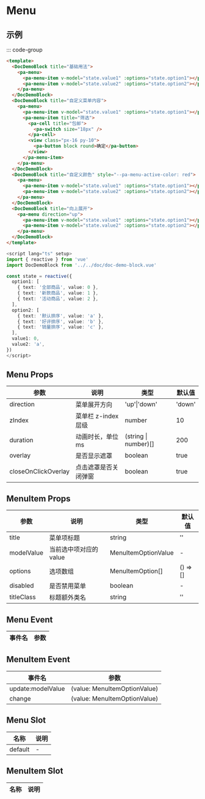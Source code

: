 # Menu

## 示例

<!--codes start-->

::: code-group

```html [template]
<template>
  <DocDemoBlock title="基础用法">
    <pa-menu>
      <pa-menu-item v-model="state.value1" :options="state.option1"></pa-menu-item>
      <pa-menu-item v-model="state.value2" :options="state.option2"></pa-menu-item>
    </pa-menu>
  </DocDemoBlock>
  <DocDemoBlock title="自定义菜单内容">
    <pa-menu>
      <pa-menu-item v-model="state.value1" :options="state.option1"></pa-menu-item>
      <pa-menu-item title="筛选">
        <pa-cell title="包邮">
          <pa-switch size="18px" />
        </pa-cell>
        <view class="px-16 py-10">
          <pa-button block round>确定</pa-button>
        </view>
      </pa-menu-item>
    </pa-menu>
  </DocDemoBlock>
  <DocDemoBlock title="自定义颜色" style="--pa-menu-active-color: red">
    <pa-menu>
      <pa-menu-item v-model="state.value1" :options="state.option1"></pa-menu-item>
      <pa-menu-item v-model="state.value2" :options="state.option2"></pa-menu-item>
    </pa-menu>
  </DocDemoBlock>
  <DocDemoBlock title="向上展开">
    <pa-menu direction="up">
      <pa-menu-item v-model="state.value1" :options="state.option1"></pa-menu-item>
      <pa-menu-item v-model="state.value2" :options="state.option2"></pa-menu-item>
    </pa-menu>
  </DocDemoBlock>
</template>
```
```ts [script]
<script lang="ts" setup>
import { reactive } from 'vue'
import DocDemoBlock from '../../doc/doc-demo-block.vue'

const state = reactive({
  option1: [
    { text: '全部商品', value: 0 },
    { text: '新款商品', value: 1 },
    { text: '活动商品', value: 2 },
  ],
  option2: [
    { text: '默认排序', value: 'a' },
    { text: '好评排序', value: 'b' },
    { text: '销量排序', value: 'c' },
  ],
  value1: 0,
  value2: 'a',
})
</script>
```

<!--codes end-->

## Menu Props

<!--props start-->

| 参数 | 说明 | 类型 | 默认值 |
| --- | ----- | --- | --- |
| direction | 菜单展开方向 | 'up'\|'down' |  'down' |
| zIndex | 菜单栏 z-index 层级 | number |  10 |
| duration | 动画时长，单位ms | (string \| number)[] |  200 |
| overlay | 是否显示遮罩 | boolean |  true |
| closeOnClickOverlay | 点击遮罩是否关闭弹窗 | boolean |  true |

## MenuItem Props

| 参数 | 说明 | 类型 | 默认值 |
| --- | ----- | --- | --- |
| title | 菜单项标题 | string |  '' |
| modelValue | 当前选中项对应的 value | MenuItemOptionValue | - |
| options | 选项数组 | MenuItemOption[] |  () => [] |
| disabled | 是否禁用菜单 | boolean | - |
| titleClass | 标题额外类名 | string |  '' |

<!--props end-->

## Menu Event

<!--event start-->

| 事件名 | 参数 |
| --- | --- |


## MenuItem Event

| 事件名 | 参数 |
| --- | --- |
| update:modelValue | (value: MenuItemOptionValue)  |
| change | (value: MenuItemOptionValue)  |

<!--event end-->

## Menu Slot

<!--slot start-->

| 名称 | 说明 |
| --- | --- |
| default | - |

## MenuItem Slot

| 名称 | 说明 |
| --- | --- |


<!--slot end-->

